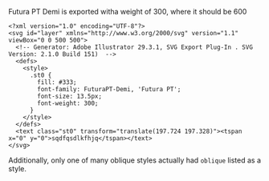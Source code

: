 Futura PT Demi is exported witha  weight of 300, where it should be 600
```
<?xml version="1.0" encoding="UTF-8"?>
<svg id="layer" xmlns="http://www.w3.org/2000/svg" version="1.1" viewBox="0 0 500 500">
  <!-- Generator: Adobe Illustrator 29.3.1, SVG Export Plug-In . SVG Version: 2.1.0 Build 151)  -->
  <defs>
    <style>
      .st0 {
        fill: #333;
        font-family: FuturaPT-Demi, 'Futura PT';
        font-size: 13.5px;
        font-weight: 300;
      }
    </style>
  </defs>
  <text class="st0" transform="translate(197.724 197.328)"><tspan x="0" y="0">sqdfqsdlkfhjq</tspan></text>
</svg>
```
Additionally, only one of many oblique styles actually had `oblique` listed as a style.

